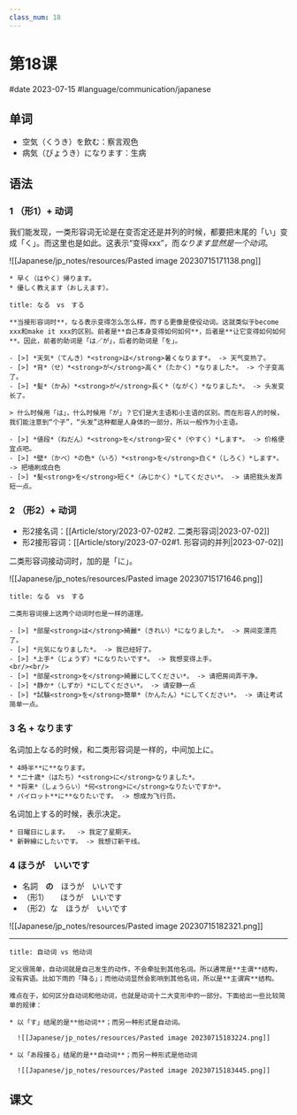 ```yaml
---
class_num: 18
---
```


# 第18课

#date 2023-07-15 #language/communication/japanese 

## 单词

* 空気（くうき）を飲む：察言观色
* 病気（びょうき）になります：生病

## 语法

### 1 （形1）+ 动词

我们能发现，一类形容词无论是在变否定还是并列的时候，都要把末尾的「い」变成「く」。而这里也是如此。这表示“变得xxx”，而*なります显然是一个动词*。

![[Japanese/jp_notes/resources/Pasted image 20230715171138.png]]

```ad-example
* 早く（はやく）帰ります。
* 優しく教えます（おしえます）。
```

```ad-note
title: なる　vs　する

**当接形容词时**，なる表示变得怎么怎么样，而する更像是使役动词。这就类似于become xxx和make it xxx的区别。前者是**自己本身变得如何如何**，后者是**让它变得如何如何**。因此，前者的助词是「は／が」，后者的助词是「を」。

- [>] *天気*（てんき）*<strong>は</strong>暑くなります*。 -> 天气变热了。
- [>] *背*（せ）*<strong>が</strong>高く*（たかく）*なりました*。 -> 个子变高了。
- [>] *髪*（かみ）*<strong>が</strong>長く*（ながく）*なりました*。 -> 头发变长了。

> 什么时候用「は」，什么时候用「が」？它们是大主语和小主语的区别。而在形容人的时候，我们能注意到“个子”，“头发”这种都是人身体的一部分，所以一般作为小主语。

- [>] *値段*（ねだん）*<strong>を</strong>安く*（やすく）*します*。 -> 价格便宜点吧。
- [>] *壁*（かべ）*の色*（いろ）*<strong>を</strong>白く*（しろく）*します*。 -> 把墙刷成白色
- [>] *髪<strong>を</strong>短く*（みじかく）*してください*。 -> 请把我头发弄短一点。
```

### 2 （形2）+ 动词

* 形2接名词：[[Article/story/2023-07-02#2. 二类形容词|2023-07-02]]
* 形2接形容词：[[Article/story/2023-07-02#1. 形容词的并列|2023-07-02]]

二类形容词接动词时，加的是「に」。

![[Japanese/jp_notes/resources/Pasted image 20230715171646.png]]

```ad-note
title: なる　vs　する

二类形容词接上这两个动词时也是一样的道理。

- [>] *部屋<strong>は</strong>綺麗*（きれい）*になりました*。 -> 房间变漂亮了。
- [>] *元気になりました*。 -> 我已经好了。
- [>] *上手*（じょうず）*になりたいです*。 -> 我想变得上手。
<br/><br/>
- [>] *部屋<strong>を</strong>綺麗にしてください*。 -> 请把房间弄干净。
- [>] *静か*（しずか）*にしてください*。 -> 请安静一点
- [>] *試験<strong>を</strong>簡単*（かんたん）*にしてください*。 -> 请让考试简单一点。
```

### 3 名 + なります

名词加上なる的时候，和二类形容词是一样的，中间加上に。

```ad-example
* 4時半**に**なります。
* *二十歳*（はたち）*<strong>に</strong>なりました*。
* *将来*（しょうらい）*何<strong>に</strong>なりたいですか*。
* パイロット**に**なりたいです。 -> 想成为飞行员。
```

名词加上する的时候，表示决定。

```ad-example
* 日曜日にします。  -> 我定了星期天。
* 新幹線にしたいです。 -> 我想订新干线。
```

### 4 ほうが　いいです

* 名詞　**の**　ほうが　いいです
* （形1）　　ほうが　いいです
* （形2）な　ほうが　いいです

![[Japanese/jp_notes/resources/Pasted image 20230715182321.png]]

---

```ad-note
title: 自动词 vs 他动词

定义很简单，自动词就是自己发生的动作，不会牵扯到其他名词。所以通常是**主谓**结构，没有宾语。比如下雨的「降る」；而他动词显然会影响到其他名词，所以是**主谓宾**结构。

难点在于，如何区分自动词和他动词，也就是动词十二大变形中的一部分。下面给出一些比较简单的规律：

* 以「す」结尾的是**他动词**；而另一种形式是自动词。

  ![[Japanese/jp_notes/resources/Pasted image 20230715183224.png]]

* 以「あ段接る」结尾的是**自动词**；而另一种形式是他动词

  ![[Japanese/jp_notes/resources/Pasted image 20230715183445.png]]
```

## 课文